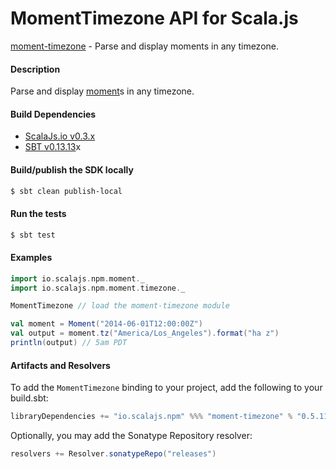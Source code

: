 MomentTimezone API for Scala.js
=======================
[moment-timezone](https://www.npmjs.com/package/moment-timezone) - Parse and display moments in any timezone.

#### Description

Parse and display [moment](https://github.com/scalajs-io/moment)s in any timezone.

#### Build Dependencies

* [ScalaJs.io v0.3.x](https://github.com/scalajs-io/scalajs.io)
* [SBT v0.13.13](http://www.scala-sbt.org/download.html)x

#### Build/publish the SDK locally

```bash
$ sbt clean publish-local
```

#### Run the tests

```bash
$ sbt test
```

#### Examples

```scala
import io.scalajs.npm.moment._
import io.scalajs.npm.moment.timezone._

MomentTimezone // load the moment-timezone module

val moment = Moment("2014-06-01T12:00:00Z")
val output = moment.tz("America/Los_Angeles").format("ha z")
println(output) // 5am PDT
```

#### Artifacts and Resolvers

To add the `MomentTimezone` binding to your project, add the following to your build.sbt:  

```sbt
libraryDependencies += "io.scalajs.npm" %%% "moment-timezone" % "0.5.11"
```

Optionally, you may add the Sonatype Repository resolver:

```sbt   
resolvers += Resolver.sonatypeRepo("releases") 
```
